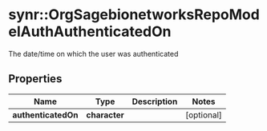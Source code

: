 # synr::OrgSagebionetworksRepoModelAuthAuthenticatedOn

The date/time on which the user was authenticated

## Properties
Name | Type | Description | Notes
------------ | ------------- | ------------- | -------------
**authenticatedOn** | **character** |  | [optional] 


